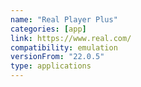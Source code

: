 ```yaml
---
name: "Real Player Plus"
categories: [app]
link: https://www.real.com/
compatibility: emulation
versionFrom: "22.0.5"
type: applications
---
```


